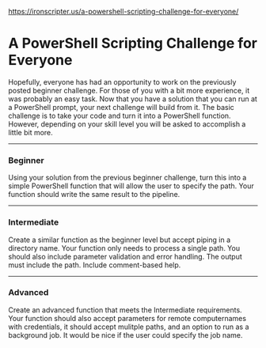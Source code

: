 https://ironscripter.us/a-powershell-scripting-challenge-for-everyone/

# A PowerShell Scripting Challenge for Everyone


Hopefully, everyone has had an opportunity to work on the previously posted beginner challenge. For those of you with a bit more experience, it was probably an easy task. 
Now that you have a solution that you can run at a PowerShell prompt, your next challenge will build from it. 
The basic challenge is to take your code and turn it into a PowerShell function. However, depending on your skill level you will be asked to accomplish a little bit more.

----
### Beginner

Using your solution from the previous beginner challenge, turn this into a simple PowerShell function that will allow the user to specify the path. Your function should write the same result to the pipeline.

----
### Intermediate

Create a similar function as the beginner level but accept piping in a directory name. Your function only needs to process a single path. 
You should also include parameter validation and error handling. The output must include the path. Include comment-based help.

----
### Advanced

Create an advanced function that meets the Intermediate requirements. Your function should also accept parameters for remote computernames with credentials, it should accept mulitple paths, and an option to run as a background job.
 It would be nice if the user could specify the job name.